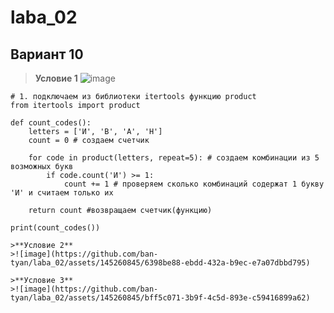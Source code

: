 # laba_02
## Вариант 10
>**Условие 1**
>![image](https://github.com/ban-tyan/laba_02/assets/145260845/d2a40286-86cd-42db-898e-64f43948b0a1)
```pytnon
# 1. подключаем из библиотеки itertools функцию product
from itertools import product

def count_codes():
    letters = ['И', 'В', 'А', 'Н']
    count = 0 # создаем счетчик 
    
    for code in product(letters, repeat=5): # создаем комбинации из 5 возможных букв
        if code.count('И') >= 1: 
            count += 1 # проверяем сколько комбинаций содержат 1 букву 'И' и считаем только их
    
    return count #возвращаем счетчик(функцию)

print(count_codes()) 

>**Условие 2**
>![image](https://github.com/ban-tyan/laba_02/assets/145260845/6398be88-ebdd-432a-b9ec-e7a07dbbd795)

>**Условие 3**
>![image](https://github.com/ban-tyan/laba_02/assets/145260845/bff5c071-3b9f-4c5d-893e-c59416899a62)

